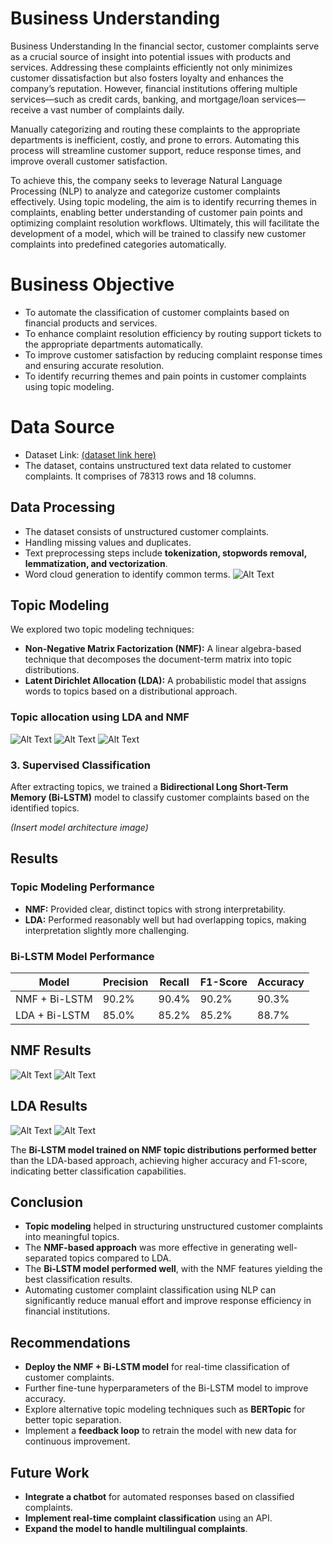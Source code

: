 
# Business Understanding
Business Understanding In the financial sector, customer complaints serve as a crucial source of insight into potential issues with products and services. Addressing these complaints efficiently not only minimizes customer dissatisfaction but also fosters loyalty and enhances the company’s reputation. However, financial institutions offering multiple services—such as credit cards, banking, and mortgage/loan services—receive a vast number of complaints daily.

Manually categorizing and routing these complaints to the appropriate departments is inefficient, costly, and prone to errors. Automating this process will streamline customer support, reduce response times, and improve overall customer satisfaction.

To achieve this, the company seeks to leverage Natural Language Processing (NLP) to analyze and categorize customer complaints effectively. Using topic modeling, the aim is to identify recurring themes in complaints, enabling better understanding of customer pain points and optimizing complaint resolution workflows. Ultimately, this will facilitate the development of a model, which will be trained to classify new customer complaints into predefined categories automatically.

# Business Objective
- To automate the classification of customer complaints based on financial products and services.
- To enhance complaint resolution efficiency by routing support tickets to the appropriate departments automatically.
- To improve customer satisfaction by reducing complaint response times and ensuring accurate resolution.
- To identify recurring themes and pain points in customer complaints using topic modeling.

# Data Source

- Dataset Link: [(dataset link here)](https://www.kaggle.com/datasets/nirmalgaud/customer-complaints-ticket-classification)
- The dataset, contains unstructured text data related to customer complaints. It comprises of 78313 rows and 18 columns. 

##  Data Processing

- The dataset consists of unstructured customer complaints.
- Handling missing values and duplicates.
- Text preprocessing steps include **tokenization, stopwords removal, lemmatization, and vectorization**.
- Word cloud generation to identify common terms.
![Alt Text](images/wordcloud.png)

## Topic Modeling

We explored two topic modeling techniques:

- **Non-Negative Matrix Factorization (NMF):** A linear algebra-based technique that decomposes the document-term matrix into topic distributions.
- **Latent Dirichlet Allocation (LDA):** A probabilistic model that assigns words to topics based on a distributional approach.

### Topic allocation using LDA and NMF 
![Alt Text](images/NMF_topics.png)
![Alt Text](images/LDA_topics.png)
![Alt Text](images/complaints_distributions.png)

### 3. Supervised Classification

After extracting topics, we trained a **Bidirectional Long Short-Term Memory (Bi-LSTM)** model to classify customer complaints based on the identified topics.

*(Insert model architecture image)*

## Results

### Topic Modeling Performance

- **NMF:** Provided clear, distinct topics with strong interpretability.
- **LDA:** Performed reasonably well but had overlapping topics, making interpretation slightly more challenging.

### Bi-LSTM Model Performance
| Model         | Precision | Recall | F1-Score | Accuracy |
|--------------|-----------|--------|----------|----------|
| NMF + Bi-LSTM | 90.2%     | 90.4%  | 90.2%    | 90.3%    |
| LDA + Bi-LSTM | 85.0%     | 85.2%  | 85.2%    | 88.7%    |

## NMF Results 
![Alt Text](images/NMF_ClassificationReport_and_ConfusionMatrix.png)
![Alt Text](images/NMF_Loss_and_accuracy_curves.png)

## LDA Results 
![Alt Text](images/lda_ClassificationReport_and_ConfusioMatrix.png.png)
![Alt Text](images/LDA_training_and_accuracy_curves.png)


The **Bi-LSTM model trained on NMF topic distributions performed better** than the LDA-based approach, achieving higher accuracy and F1-score, indicating better classification capabilities.

## Conclusion

- **Topic modeling** helped in structuring unstructured customer complaints into meaningful topics.
- The **NMF-based approach** was more effective in generating well-separated topics compared to LDA.
- The **Bi-LSTM model performed well**, with the NMF features yielding the best classification results.
- Automating customer complaint classification using NLP can significantly reduce manual effort and improve response efficiency in financial institutions.

## Recommendations

- **Deploy the NMF + Bi-LSTM model** for real-time classification of customer complaints.
- Further fine-tune hyperparameters of the Bi-LSTM model to improve accuracy.
- Explore alternative topic modeling techniques such as **BERTopic** for better topic separation.
- Implement a **feedback loop** to retrain the model with new data for continuous improvement.

## Future Work

- **Integrate a chatbot** for automated responses based on classified complaints.
- **Implement real-time complaint classification** using an API.
- **Expand the model to handle multilingual complaints**.



